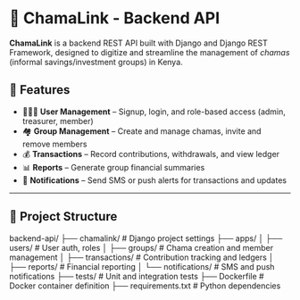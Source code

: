 # 💼 ChamaLink - Backend API

**ChamaLink** is a backend REST API built with Django and Django REST Framework, designed to digitize and streamline the management of *chamas* (informal savings/investment groups) in Kenya.

## 🚀 Features

- 🧑‍🤝‍🧑 **User Management** – Signup, login, and role-based access (admin, treasurer, member)
- 🏘 **Group Management** – Create and manage chamas, invite and remove members
- 💰 **Transactions** – Record contributions, withdrawals, and view ledger
- 📊 **Reports** – Generate group financial summaries
- 📩 **Notifications** – Send SMS or push alerts for transactions and updates

---

## 📁 Project Structure

backend-api/
├── chamalink/ # Django project settings
├── apps/
│ ├── users/ # User auth, roles
│ ├── groups/ # Chama creation and member management
│ ├── transactions/ # Contribution tracking and ledgers
│ ├── reports/ # Financial reporting
│ └── notifications/ # SMS and push notifications
├── tests/ # Unit and integration tests
├── Dockerfile # Docker container definition
├── requirements.txt # Python dependencies
